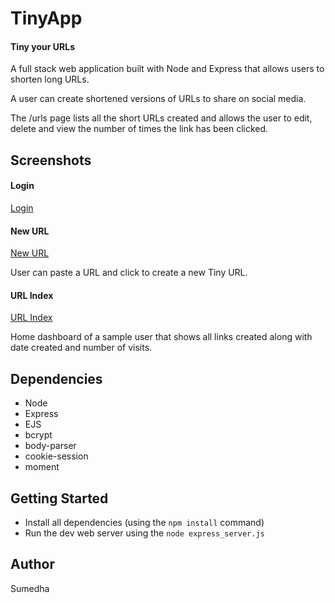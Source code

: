 # TinyApp  
####  Tiny your URLs

A full stack web application built with Node and Express that allows users to shorten long URLs.

A user can create shortened versions of URLs to share on social media. 

The /urls page lists all the short URLs created and allows the user to edit, delete and view the number of times the link has been clicked.


## Screenshots

####  Login
[Login](./Screenshots/Login.png)

####  New URL
[New URL](./Screenshots/NewUrl.png)

User can paste a URL and click to create a new Tiny URL.

####  URL Index
[URL Index](./Screenshots/Urlindex.png)

Home dashboard of a sample user that shows all links created along with date created and number of visits.

## Dependencies
- Node
- Express
- EJS
- bcrypt
- body-parser
- cookie-session
- moment

## Getting Started
- Install all dependencies (using the `npm install` command)
- Run the dev web server using the `node express_server.js`


##  Author
Sumedha 
